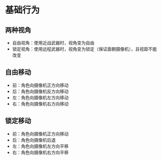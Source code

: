 # 基础行为

## 两种视角

- 自由视角：使用近战武器时，视角变为自由
- 锁定视角：使用远程武器时，视角变为锁定（保证面朝摄像机），且视距不能改变

## 自由移动

- 前：角色向摄像机正方向移动
- 后：角色向摄像机反方向移动
- 左：角色向摄像机左方向移动
- 右：角色向摄像机右方向移动

## 锁定移动

- 前：角色向摄像机正方向移动
- 后：角色向摄像机后退
- 左：角色向摄像机左方向平移
- 右：角色向摄像机右方向平移
